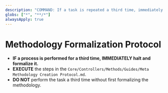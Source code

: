 ```yaml
---
description: "COMMAND: If a task is repeated a third time, immediately trigger the Meta Methodology Creation Protocol to formalize the process."
globs: ["*", "**/*"]
alwaysApply: true
---
```

# Methodology Formalization Protocol

- **IF a process is performed for a third time, IMMEDIATELY halt and formalize it.**
- **EXECUTE** the steps in the `Core/Controllers/Methods/Guides/Meta Methodology Creation Protocol.md`.
- **DO NOT** perform the task a third time without first formalizing the methodology.